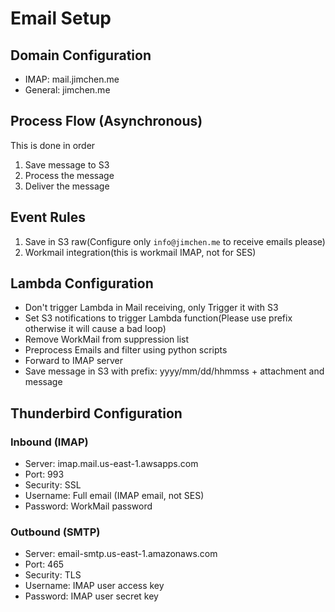 # Email Setup

## Domain Configuration

- IMAP: mail.jimchen.me
- General: jimchen.me

## Process Flow (Asynchronous)

This is done in order

1. Save message to S3
2. Process the message
3. Deliver the message

## Event Rules

1. Save in S3 raw(Configure only `info@jimchen.me` to receive emails please)
2. Workmail integration(this is workmail IMAP, not for SES)

## Lambda Configuration

- Don't trigger Lambda in Mail receiving, only Trigger it with S3
- Set S3 notifications to trigger Lambda function(Please use prefix otherwise it will cause a bad loop)
- Remove WorkMail from suppression list
- Preprocess Emails and filter using python scripts
- Forward to IMAP server
- Save message in S3 with prefix: yyyy/mm/dd/hhmmss + attachment and message

## Thunderbird Configuration

### Inbound (IMAP)

- Server: imap.mail.us-east-1.awsapps.com
- Port: 993
- Security: SSL
- Username: Full email (IMAP email, not SES)
- Password: WorkMail password

### Outbound (SMTP)

- Server: email-smtp.us-east-1.amazonaws.com
- Port: 465
- Security: TLS
- Username: IMAP user access key
- Password: IMAP user secret key
